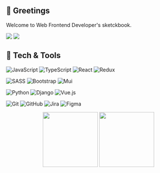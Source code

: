 ## **👋 Greetings**
Welcome to Web Frontend Developer's sketckbook.

<img src="https://img.shields.io/badge/amalilith97@gmail.com-ffc0cb?style=flat-square"/>
<a href="https://gentle-tenor-9e0.notion.site/Front-End-Dev-48b63f8bdbbd46e7a13e5059edf63e46?pvs=4"> 
  <img src="https://img.shields.io/badge/Portfolio-000000?style=for-the-badge&logo=Notion&logoColor=white"/>
</a>

## **🔩 Tech & Tools**
![JavaScript](https://img.shields.io/badge/javascript-F7DF1E.svg?style=for-the-badge&logo=javascript&logoColor=black)
![TypeScript](https://img.shields.io/badge/typescript-3178C6.svg?style=for-the-badge&logo=typescript&logoColor=black)
![React](https://img.shields.io/badge/react-61DAFB.svg?style=for-the-badge&logo=react&logoColor=black)
![Redux](https://img.shields.io/badge/redux-764ABC.svg?style=for-the-badge&logo=redux&logoColor=white)

![SASS](https://img.shields.io/badge/SASS-hotpink.svg?style=for-the-badge&logo=SASS&logoColor=white)
![Bootstrap](https://img.shields.io/badge/bootstrap-7952B3?style=for-the-badge&logo=bootstrap&logoColor=white)
![Mui](https://img.shields.io/badge/mui-D3D3D3?style=for-the-badge&logo=MUI&logoColor=#007FFF)

![Python](https://img.shields.io/badge/python-3670A0?style=for-the-badge&logo=python&logoColor=ffdd54) 
![Django](https://img.shields.io/badge/django-%23092E20.svg?style=for-the-badge&logo=django&logoColor=white) 
![Vue.js](https://img.shields.io/badge/vue.js-4FC08D?style=for-the-badge&logo=vue.js&logoColor=white)

![Git](https://img.shields.io/badge/git-%23F05033.svg?style=for-the-badge&logo=git&logoColor=white) 
![GitHub](https://img.shields.io/badge/github-%23121011.svg?style=for-the-badge&logo=github&logoColor=white) 
![Jira](https://img.shields.io/badge/Jira-0052CC.svg?style=for-the-badge&logo=Jira&logoColor=white)
![Figma](https://img.shields.io/badge/Figma-F24E1E?style=for-the-badge&logo=figma&logoColor=white)

<div align="center">
  <img style="height: 150px" src="https://github-readme-stats.vercel.app/api?username=Rlack97&show_icons=true&theme=swift">
    <img style="height: 150px" src="https://github-readme-stats.vercel.app/api/top-langs/?username=Rlack97&layout=compact&theme=swift">
</div>
